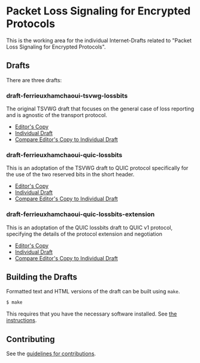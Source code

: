 # Packet Loss Signaling for Encrypted Protocols

This is the working area for the individual Internet-Drafts related to "Packet Loss Signaling for Encrypted Protocols".

## Drafts

There are three drafts:

### draft-ferrieuxhamchaoui-tsvwg-lossbits

The original TSVWG draft that focuses on the general case of loss reporting and is agnostic of the transport protocol.

* [Editor's Copy](https://igorlord.github.io/draft-ferrieuxhamchaoui-tsvwg-lossbits/#go.draft-ferrieuxhamchaoui-tsvwg-lossbits.html)
* [Individual Draft](https://tools.ietf.org/html/draft-ferrieuxhamchaoui-tsvwg-lossbits)
* [Compare Editor's Copy to Individual Draft](https://igorlord.github.io/draft-ferrieuxhamchaoui-tsvwg-lossbits/#go.draft-ferrieuxhamchaoui-tsvwg-lossbits.diff)


### draft-ferrieuxhamchaoui-quic-lossbits

This is an adoptation of the TSVWG draft to QUIC protocol specifically for the use of the two reserved bits in the short header.

* [Editor's Copy](https://igorlord.github.io/draft-ferrieuxhamchaoui-tsvwg-lossbits/#go.draft-ferrieuxhamchaoui-quic-lossbits.html)
* [Individual Draft](https://tools.ietf.org/html/draft-ferrieuxhamchaoui-quic-lossbits)
* [Compare Editor's Copy to Individual Draft](https://igorlord.github.io/draft-ferrieuxhamchaoui-tsvwg-lossbits/#go.draft-ferrieuxhamchaoui-quic-lossbits.diff)


### draft-ferrieuxhamchaoui-quic-lossbits-extension

This is an adoptation of the QUIC lossbits draft to QUIC v1 protocol, specifying the details of the protocol extension and negotiation

* [Editor's Copy](https://igorlord.github.io/draft-ferrieuxhamchaoui-tsvwg-lossbits-extension/#go.draft-ferrieuxhamchaoui-quic-lossbits-extension.html)
* [Individual Draft](https://tools.ietf.org/html/draft-ferrieuxhamchaoui-quic-lossbits-extension)
* [Compare Editor's Copy to Individual Draft](https://igorlord.github.io/draft-ferrieuxhamchaoui-tsvwg-lossbits-extension/#go.draft-ferrieuxhamchaoui-quic-lossbits-extension.diff)


## Building the Drafts

Formatted text and HTML versions of the draft can be built using `make`.

```sh
$ make
```

This requires that you have the necessary software installed.  See
[the instructions](https://github.com/martinthomson/i-d-template/blob/master/doc/SETUP.md).


## Contributing

See the
[guidelines for contributions](https://github.com/igorlord/draft-ferrieuxhamchaoui-tsvwg-lossbits/blob/master/CONTRIBUTING.md).
